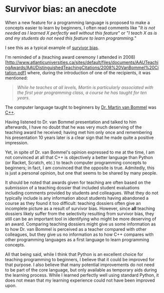 # Survivor bias: an anecdote

When a new feature for a programming language is proposed to make a concepts
easier to learn by beginners, I often read comments like
"_It is not needed as I learned X perfectly well without this feature_"
or "_I teach X as is and my students do not need this feature to learn programming._"

I see this as a typical example of
[survivor bias](https://en.wikipedia.org/wiki/Survivorship_bias).

I'm reminded of a (teaching award ceremony I attended in 2008)[http://www.atlanticuniversities.ca/sites/default/files/documents/AAUTeachingAwards/AAUDistinguishedTeachingCitations/2008%20VanBommel%20Citation.pdf] where, during the introduction
of one of the recipients, it was mentioned:


> _While he teaches at all levels,
> Martin is particularly associated with the first year programming class,
> a course he has taught for ten years._

The computer language taught to beginners by
[Dr. Martin van Bommel](http://people.stfx.ca/mvanbomm/) was
[C++](http://people.stfx.ca/mvanbomm/cs161/).

Having listened to Dr. van Bommel presentation and talked to him afterwards,
I have no doubt that he was very much deserving of the teaching award he received;
having met him only once and remembering his presentation 10 years later is
a clear sign that he made quite a positive impression.

Yet, in spite of Dr. van Bommel's opinion expressed to me at the time,
I am not convinced at all that C++ is objectively a better language than Python
(or Racket, Scratch, etc.) to teach computer programming concepts to beginners;
in fact, I am convinced that the opposite is true. Admitedly, this is
just a personal opinion, but one that seems to be shared by many people.

It should be noted that awards given for teaching are often based on the submission of a teaching
dossier that included student evaluations including comments provided by
students and colleagues. What they do not typically include is any information about
students having abandoned a course as they found it too
difficult: teaching dossiers often give an incomplete picture as a
result of survivor bias. However, since **all** teaching dossiers likely suffer
from the selectivity resulting from survivor bias, they still can be an
important tool in identifying who might be more deserving of an award.
Comparing teaching dossiers might give us some information as to how Dr. van Bommel is
perceived as a teacher compared with other colleagues, but they give us no
information as to how C++ compares with other programming languages as a
first language to learn programming concepts.

All that being said, while I think that Python is an excellent choice for teaching
programming to beginners, I believe that it could be improved for that purpose.
I also believe that many potential improvements do not need to be part of
the core language, but only available as temporary aids during the
learning process. While I learned perfectly well using standard Python,
it does not mean that my learning experience could not have been improved upon.
